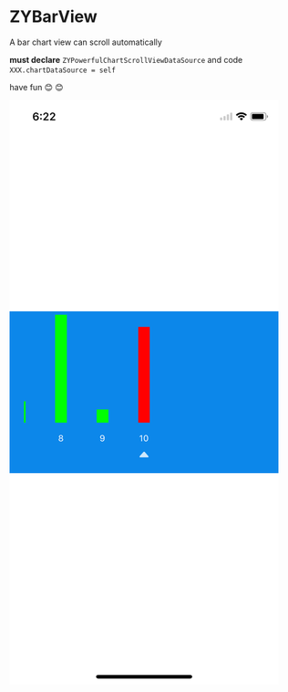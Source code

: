 # ZYBarView
A bar chart view can scroll automatically

**must declare**   `ZYPowerfulChartScrollViewDataSource`  and code `XXX.chartDataSource = self`  

have fun  :blush:   :blush:

![image](https://github.com/892041548/readme_add_pic/raw/master/images/ZYBarView.png)
